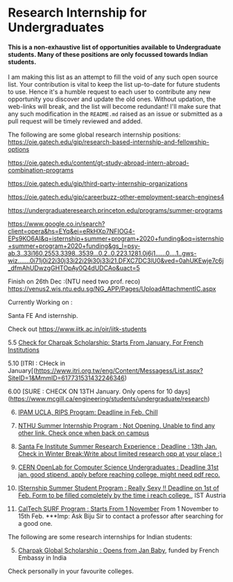 # Research Internship for Undergraduates

#### This is a non-exhaustive list of opportunities available to Undergraduate students. Many of these positions are only focussed towards Indian students.

I am making this list as an attempt to fill the void of any such open source list. Your contribution is vital to keep the list up-to-date for future students to use. Hence it's a humble request to each user to contribute any new opportunity you discover and update the old ones. Without updation, the web-links will break, and the list will become redundant! I'll make sure that any such modification in the `README.md` raised as an issue or submitted as a pull request will be timely reviewed and added.

The following are some global research internship positions:
https://oie.gatech.edu/gip/research-based-internship-and-fellowship-options


https://oie.gatech.edu/content/gt-study-abroad-intern-abroad-combination-programs


https://oie.gatech.edu/gip/third-party-internship-organizations

https://oie.gatech.edu/gip/careerbuzz-other-employment-search-engines4

https://undergraduateresearch.princeton.edu/programs/summer-programs

https://www.google.co.in/search?client=opera&hs=EYq&ei=eRkHXp7NFIOG4-EPs9KO6AI&q=isternship+summer+program+2020+funding&oq=isternship+summer+program+2020+funding&gs_l=psy-ab.3..33i160.2553.3398..3539...0.2..0.223.1281.0j6j1......0....1..gws-wiz.......0i71j0i22i30j33i22i29i30j33i21.DFXC7DC3lU0&ved=0ahUKEwje7c6j_dfmAhUDwzgGHTOpAy0Q4dUDCAo&uact=5


Finish on 26th Dec :(NTU need two prof. reco)
https://venus2.wis.ntu.edu.sg/NG_APP/Pages/UploadAttachmentIC.aspx

Currently Working on :

Santa FE
And isternship.


Check out https://www.iitk.ac.in/oir/iitk-students

5.5 [Check for Charpak Scholarship: Starts From January, For French Institutions](https://www.inde.campusfrance.org/charpak-lab-scholarship) 

5.10 [ITRI : CHeck in January[(https://www.itri.org.tw/eng/Content/Messagess/List.aspx?SiteID=1&MmmID=617731531432246346)

6.00 [SURE : CHECK ON 13TH January. Only opens for 10 days] (https://www.mcgill.ca/engineering/students/undergraduate/research)

6. [IPAM UCLA, RIPS Program: Deadline in Feb. Chill](http://www.ipam.ucla.edu/programs/student-research-programs/)

10. [NTHU Summer Internship Program : Not Opening. Unable to find any other link. Check once when back on campus](http://eng-en.web.nthu.edu.tw/files/14-1130-129169,r1447-1.php)

11. [Santa Fe Institute Summer Research Experience : Deadline : 13th Jan. Check in Winter Break:Write about limited research opp at your place :)](https://www.santafe.edu/engage/learn/schools/research-experiences-undergraduates)

17. [CERN OpenLab for Computer Science Undergraduates : Deadline 31st jan. good stipend. apply before reaching college. might need pdf reco.](https://openlab.cern/education)

18. [ISternship Summer Student Program : Really Sexy !! Deadline on 1st of Feb. Form to be filled completely by the time i reach college.](https://phd.pages.ist.ac.at/isternship/), IST Austria

19. [CalTech SURF Program : Starts From 1 November](https://www.sfp.caltech.edu/programs/surf/application_information)
From 1 November to 15th Feb.
***Imp: Ask Biju Sir to contact a professor after searching for a good one.



The following are some research internships for Indian students:

5. [Charpak Global Scholarship : Opens from Jan Baby](http://www.inde.campusfrance.org/en/page/charpak-research-internship-program), funded by French Embassy in India


Check personally in your favourite colleges.
